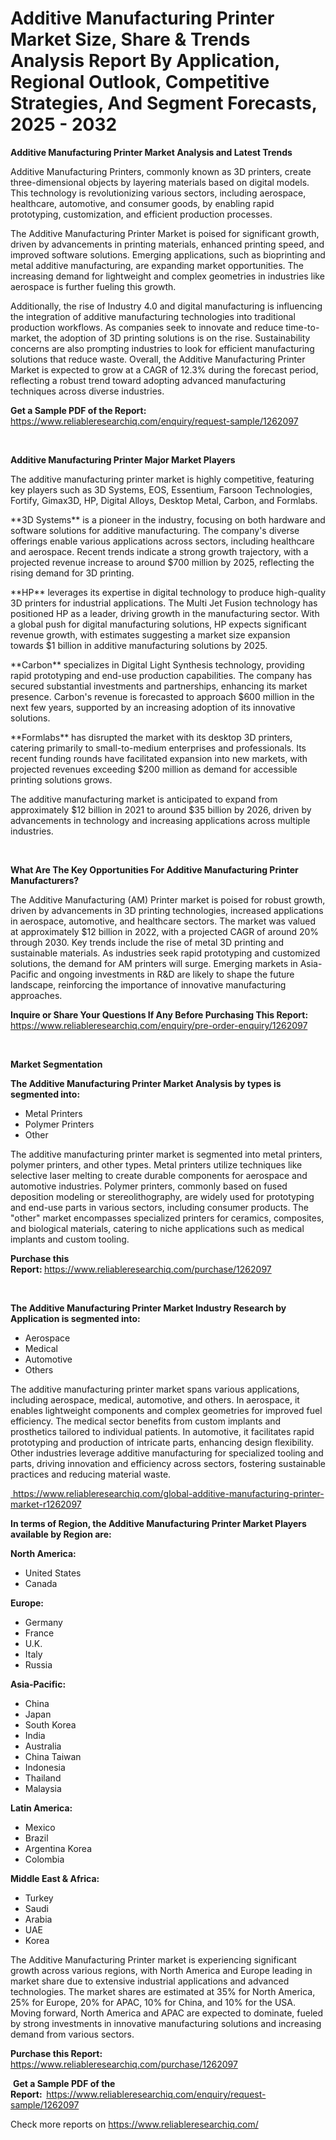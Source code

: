 <p><h1>Additive Manufacturing Printer Market Size, Share & Trends Analysis Report By Application, Regional Outlook, Competitive Strategies, And Segment Forecasts, 2025 - 2032</h1></p><p><strong>Additive Manufacturing Printer Market Analysis and Latest Trends</strong></p>
<p><p>Additive Manufacturing Printers, commonly known as 3D printers, create three-dimensional objects by layering materials based on digital models. This technology is revolutionizing various sectors, including aerospace, healthcare, automotive, and consumer goods, by enabling rapid prototyping, customization, and efficient production processes.</p><p>The Additive Manufacturing Printer Market is poised for significant growth, driven by advancements in printing materials, enhanced printing speed, and improved software solutions. Emerging applications, such as bioprinting and metal additive manufacturing, are expanding market opportunities. The increasing demand for lightweight and complex geometries in industries like aerospace is further fueling this growth.</p><p>Additionally, the rise of Industry 4.0 and digital manufacturing is influencing the integration of additive manufacturing technologies into traditional production workflows. As companies seek to innovate and reduce time-to-market, the adoption of 3D printing solutions is on the rise. Sustainability concerns are also prompting industries to look for efficient manufacturing solutions that reduce waste. Overall, the Additive Manufacturing Printer Market is expected to grow at a CAGR of 12.3% during the forecast period, reflecting a robust trend toward adopting advanced manufacturing techniques across diverse industries.</p></p>
<p><strong>Get a Sample PDF of the Report:&nbsp;</strong> <a href="https://www.reliableresearchiq.com/enquiry/request-sample/1262097?utm_campaign=1674&utm_medium=2&utm_source=Github&utm_content=ia&utm_term=17022025&utm_id=additive-manufacturing-printer">https://www.reliableresearchiq.com/enquiry/request-sample/1262097</a></p>
<p>&nbsp;</p>
<p><strong>Additive Manufacturing Printer Major Market Players</strong></p>
<p><p>The additive manufacturing printer market is highly competitive, featuring key players such as 3D Systems, EOS, Essentium, Farsoon Technologies, Fortify, Gimax3D, HP, Digital Alloys, Desktop Metal, Carbon, and Formlabs.</p><p>**3D Systems** is a pioneer in the industry, focusing on both hardware and software solutions for additive manufacturing. The company's diverse offerings enable various applications across sectors, including healthcare and aerospace. Recent trends indicate a strong growth trajectory, with a projected revenue increase to around $700 million by 2025, reflecting the rising demand for 3D printing.</p><p>**HP** leverages its expertise in digital technology to produce high-quality 3D printers for industrial applications. The Multi Jet Fusion technology has positioned HP as a leader, driving growth in the manufacturing sector. With a global push for digital manufacturing solutions, HP expects significant revenue growth, with estimates suggesting a market size expansion towards $1 billion in additive manufacturing solutions by 2025.</p><p>**Carbon** specializes in Digital Light Synthesis technology, providing rapid prototyping and end-use production capabilities. The company has secured substantial investments and partnerships, enhancing its market presence. Carbon's revenue is forecasted to approach $600 million in the next few years, supported by an increasing adoption of its innovative solutions.</p><p>**Formlabs** has disrupted the market with its desktop 3D printers, catering primarily to small-to-medium enterprises and professionals. Its recent funding rounds have facilitated expansion into new markets, with projected revenues exceeding $200 million as demand for accessible printing solutions grows.</p><p>The additive manufacturing market is anticipated to expand from approximately $12 billion in 2021 to around $35 billion by 2026, driven by advancements in technology and increasing applications across multiple industries.</p></p>
<p>&nbsp;</p>
<p><strong>What Are The Key Opportunities For Additive Manufacturing Printer Manufacturers?</strong></p>
<p><p>The Additive Manufacturing (AM) Printer market is poised for robust growth, driven by advancements in 3D printing technologies, increased applications in aerospace, automotive, and healthcare sectors. The market was valued at approximately $12 billion in 2022, with a projected CAGR of around 20% through 2030. Key trends include the rise of metal 3D printing and sustainable materials. As industries seek rapid prototyping and customized solutions, the demand for AM printers will surge. Emerging markets in Asia-Pacific and ongoing investments in R&D are likely to shape the future landscape, reinforcing the importance of innovative manufacturing approaches.</p></p>
<p><strong>Inquire or Share Your Questions If Any Before Purchasing This Report:</strong> <a href="https://www.reliableresearchiq.com/enquiry/pre-order-enquiry/1262097?utm_campaign=1674&utm_medium=2&utm_source=Github&utm_content=ia&utm_term=17022025&utm_id=additive-manufacturing-printer">https://www.reliableresearchiq.com/enquiry/pre-order-enquiry/1262097</a></p>
<p>&nbsp;</p>
<p><strong>Market Segmentation</strong></p>
<p><strong>The Additive Manufacturing Printer Market Analysis by types is segmented into:</strong></p>
<p><ul><li>Metal Printers</li><li>Polymer Printers</li><li>Other</li></ul></p>
<p><p>The additive manufacturing printer market is segmented into metal printers, polymer printers, and other types. Metal printers utilize techniques like selective laser melting to create durable components for aerospace and automotive industries. Polymer printers, commonly based on fused deposition modeling or stereolithography, are widely used for prototyping and end-use parts in various sectors, including consumer products. The "other" market encompasses specialized printers for ceramics, composites, and biological materials, catering to niche applications such as medical implants and custom tooling.</p></p>
<p><strong>Purchase this Report:&nbsp;</strong><a href="https://www.reliableresearchiq.com/purchase/1262097?utm_campaign=1674&utm_medium=2&utm_source=Github&utm_content=ia&utm_term=17022025&utm_id=additive-manufacturing-printer">https://www.reliableresearchiq.com/purchase/1262097</a></p>
<p>&nbsp;</p>
<p><strong>The Additive Manufacturing Printer Market Industry Research by Application is segmented into:</strong></p>
<p><ul><li>Aerospace</li><li>Medical</li><li>Automotive</li><li>Others</li></ul></p>
<p><p>The additive manufacturing printer market spans various applications, including aerospace, medical, automotive, and others. In aerospace, it enables lightweight components and complex geometries for improved fuel efficiency. The medical sector benefits from custom implants and prosthetics tailored to individual patients. In automotive, it facilitates rapid prototyping and production of intricate parts, enhancing design flexibility. Other industries leverage additive manufacturing for specialized tooling and parts, driving innovation and efficiency across sectors, fostering sustainable practices and reducing material waste.</p></p>
<p><a href="https://www.reliableresearchiq.com/global-additive-manufacturing-printer-market-r1262097?utm_campaign=1674&utm_medium=2&utm_source=Github&utm_content=ia&utm_term=17022025&utm_id=additive-manufacturing-printer">&nbsp;https://www.reliableresearchiq.com/global-additive-manufacturing-printer-market-r1262097</a></p>
<p><strong>In terms of Region, the Additive Manufacturing Printer Market Players available by Region are:</strong></p>
<p>
    <p> <strong> North America: </strong>
        <ul>
            <li>United States</li>
            <li>Canada</li>
        </ul>
        </p> 
    <p> <strong> Europe: </strong>
        <ul>
            <li>Germany</li>
            <li>France</li>
            <li>U.K.</li>
            <li>Italy</li>
            <li>Russia</li>
        </ul>
        </p> 
    <p> <strong> Asia-Pacific: </strong>
        <ul>
            <li>China</li>
            <li>Japan</li>
            <li>South Korea</li>
            <li>India</li>
            <li>Australia</li>
            <li>China Taiwan</li>
            <li>Indonesia</li>
            <li>Thailand</li>
            <li>Malaysia</li>
        </ul>
        </p> 
    <p> <strong> Latin America: </strong>
        <ul>
            <li>Mexico</li>
            <li>Brazil</li>
            <li>Argentina Korea</li>
            <li>Colombia</li>
        </ul>
        </p> 
    <p> <strong> Middle East & Africa: </strong>
        <ul>
            <li>Turkey</li>
            <li>Saudi</li>
            <li>Arabia</li>
            <li>UAE</li>
            <li>Korea</li>
        </ul>
    </p>
    </p>
<p><p>The Additive Manufacturing Printer market is experiencing significant growth across various regions, with North America and Europe leading in market share due to extensive industrial applications and advanced technologies. The market shares are estimated at 35% for North America, 25% for Europe, 20% for APAC, 10% for China, and 10% for the USA. Moving forward, North America and APAC are expected to dominate, fueled by strong investments in innovative manufacturing solutions and increasing demand from various sectors.</p></p>
<p><strong>Purchase this Report: </strong><a href="https://www.reliableresearchiq.com/purchase/1262097?utm_campaign=1674&utm_medium=2&utm_source=Github&utm_content=ia&utm_term=17022025&utm_id=additive-manufacturing-printer">https://www.reliableresearchiq.com/purchase/1262097</a></p>
<p>&nbsp;<strong>Get a Sample PDF of the Report:&nbsp;&nbsp;</strong><a href="https://www.reliableresearchiq.com/enquiry/request-sample/1262097?utm_campaign=1674&utm_medium=2&utm_source=Github&utm_content=ia&utm_term=17022025&utm_id=additive-manufacturing-printer">https://www.reliableresearchiq.com/enquiry/request-sample/1262097</a></p>
<p><strong></strong></p>
<p>Check more reports on <a href="https://www.reliableresearchiq.com/?utm_campaign=1674&utm_medium=2&utm_source=Github&utm_content=ia&utm_term=17022025&utm_id=additive-manufacturing-printer">https://www.reliableresearchiq.com/</a></p>